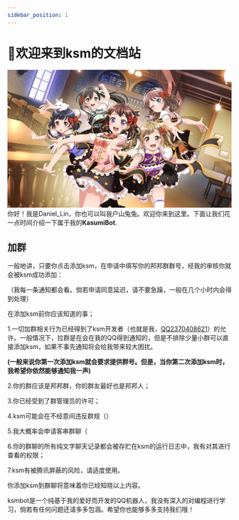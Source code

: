 ```yaml
---
sidebar_position: 1
---
```


# 🌟欢迎来到ksm的文档站
![ksm多可爱呀](./img/cafe.jpg)
你好！我是Daniel_Lin，你也可以叫我户山兔兔。欢迎你来到这里。下面让我们花一点时间介绍一下属于我的**KasumiBot**.

## 加群
一般地讲，只要你点击添加ksm，在申请中填写你的邦邦群群号，经我的审核你就会被ksm成功添加：

（我每一条通知都会看。倘若申请同意延迟，请不要急躁，一般在几个小时内会得到处理）

在添加ksm前你应该知道的事；

1.一切加群相关行为已经得到了ksm开发者（也就是我，[QQ2370408621](https://qm.qq.com/cgi-bin/qm/qr?k=cUojLoZsBE0HvCHgOjuZOGNiJkZ06-z0&noverify=0&personal_qrcode_source=3)）的允许。一般情况下，拉群是在会在我的QQ得到通知的，但是不排除少量小群可以直接添加ksm，如果不事先通知将会给我带来较大困扰。

**(一般来说你第一次添加ksm就会要求提供群号。但是，当你第二次添加ksm时，我希望你依然能够通知我一声)**

2.你的群应该是邦邦群，你的群友最好也是邦邦人；

3.你已经受到了群管理员的许可；

4.ksm可能会在不经意间违反群规（）

5.我大概率会申请客串群聊（

6.你的群聊的所有纯文字聊天记录都会被存贮在ksm的运行日志中，我有对其进行查看的权限；

7.ksm有被腾讯屏蔽的风险，请适度使用。

你添加ksm到群聊将意味着你已经知晓以上内容。

ksmbot是一个纯基于我的爱好而开发的QQ机器人，我没有深入的对编程进行学习，倘若有任何问题还请多多包涵。希望你也能够多多支持我们哦！